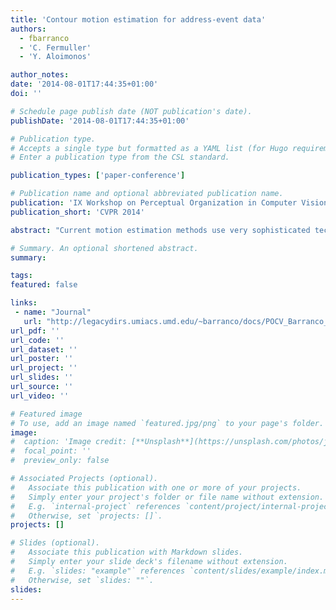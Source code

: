 ```yaml
---
title: 'Contour motion estimation for address-event data'
authors:
  - fbarranco
  - 'C. Fermuller'
  - 'Y. Aloimonos'

author_notes:
date: '2014-08-01T17:44:35+01:00'
doi: ''

# Schedule page publish date (NOT publication's date).
publishDate: '2014-08-01T17:44:35+01:00'

# Publication type.
# Accepts a single type but formatted as a YAML list (for Hugo requirements).
# Enter a publication type from the CSL standard.

publication_types: ['paper-conference']

# Publication name and optional abbreviated publication name.
publication: 'IX Workshop on Perceptual Organization in Computer Vision at IEEE CVPR 2014'
publication_short: 'CVPR 2014'

abstract: "Current motion estimation methods use very sophisticated techniques that require high computational complexity, with low time performance, and large resources. The current framework is considered exhausted. DVSs  (Dynamic Visual Sensors) efficiently encode and transmit motion signals. They are valuable to study the early visual motion providing motion boundaries that are salient."

# Summary. An optional shortened abstract.
summary:

tags:
featured: false

links:
 - name: "Journal"
   url: "http://legacydirs.umiacs.umd.edu/~barranco/docs/POCV_Barranco_et_al_2014.pdf"
url_pdf: ''
url_code: ''
url_dataset: ''
url_poster: ''
url_project: ''
url_slides: ''
url_source: ''
url_video: ''

# Featured image
# To use, add an image named `featured.jpg/png` to your page's folder.
image:
#  caption: 'Image credit: [**Unsplash**](https://unsplash.com/photos/jdD8gXaTZsc)'
#  focal_point: ''
#  preview_only: false

# Associated Projects (optional).
#   Associate this publication with one or more of your projects.
#   Simply enter your project's folder or file name without extension.
#   E.g. `internal-project` references `content/project/internal-project/index.md`.
#   Otherwise, set `projects: []`.
projects: []

# Slides (optional).
#   Associate this publication with Markdown slides.
#   Simply enter your slide deck's filename without extension.
#   E.g. `slides: "example"` references `content/slides/example/index.md`.
#   Otherwise, set `slides: ""`.
slides:
---
```

